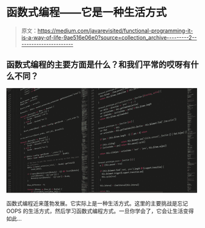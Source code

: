 # 函数式编程——它是一种生活方式

> 原文：<https://medium.com/javarevisited/functional-programming-it-is-a-way-of-life-9ae516e06e0?source=collection_archive---------2----------------------->

## 函数式编程的主要方面是什么？和我们平常的哎呀有什么不同？

![](img/43f535edf729ac23167286012cc3c7ea.png)

函数式编程近来蓬勃发展。它实际上是一种生活方式。这里的主要挑战是忘记 OOPS 的生活方式，然后学习函数式编程方式。一旦你学会了，它会让生活变得如此…